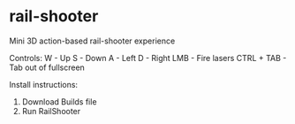 # rail-shooter
Mini 3D action-based rail-shooter experience

Controls:
W - Up
S - Down
A - Left
D - Right
LMB - Fire lasers 
CTRL + TAB - Tab out of fullscreen 

Install instructions: 
1. Download Builds file 
2. Run RailShooter
